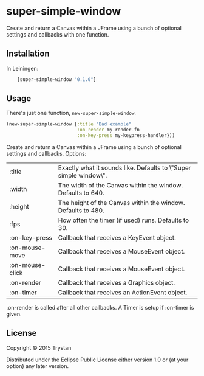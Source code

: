 # super-simple-window

Create and return a Canvas within a JFrame using a bunch of optional settings and callbacks with one function.

## Installation

In Leiningen:

````clojure
    [super-simple-window "0.1.0"]
````

## Usage

There's just one function, `new-super-simple-window`.

````clojure
(new-super-simple-window {:title "Bad example"
                          :on-render my-render-fn
                          :on-key-press my-keypress-handler}))
````

 Create and return a Canvas within a JFrame using a bunch of optional settings and callbacks.
  Options:
<table>
  <tr><td>:title</td>
      <td>Exactly what it sounds like. Defaults to \"Super simple window\".</td></tr>
  <tr><td>:width</td>
      <td>The width of the Canvas within the window. Defaults to 640.</td></tr>
  <tr><td>:height</td>
      <td>The height of the Canvas within the window. Defaults to 480.</td></tr>
  <tr><td>:fps</td>
      <td>How often the timer (if used) runs. Defaults to 30.</td></tr>
  <tr><td>:on-key-press</td>
      <td>Callback that receives a KeyEvent object.</td></tr>
  <tr><td>:on-mouse-move</td>
      <td>Callback that receives a MouseEvent object.</td></tr>
  <tr><td>:on-mouse-click</td>
      <td>Callback that receives a MouseEvent object.</td></tr>
  <tr><td>:on-render</td>
      <td>Callback that receives a Graphics object.</td></tr>
  <tr><td>:on-timer</td>
      <td>Callback that receives an ActionEvent object.</td></tr>
</table>
 :on-render is called after all other callbacks.
 A Timer is setup if :on-timer is given.

## License

Copyright © 2015 Trystan

Distributed under the Eclipse Public License either version 1.0 or (at
your option) any later version.
